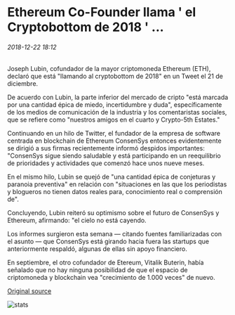 # Ethereum Co-Founder llama ' el Cryptobottom de 2018 ' ...

###### 2018-12-22 18:12

Joseph Lubin, cofundador de la mayor criptomoneda Ethereum (ETH), declaró que está "llamando al cryptobottom de 2018" en un Tweet el 21 de diciembre.

De acuerdo con Lubin, la parte inferior del mercado de cripto "está marcada por una cantidad épica de miedo, incertidumbre y duda", específicamente de los medios de comunicación de la industria y los comentaristas sociales, que se refiere como "nuestros amigos en el cuarto y Crypto-5th Estates."

Continuando en un hilo de Twitter, el fundador de la empresa de software centrada en blockchain de Ethereum ConsenSys entonces evidentemente se dirigió a sus firmas recientemente informó despidos importantes: "ConsenSys sigue siendo saludable y está participando en un reequilibrio de prioridades y actividades que comenzó hace unos nueve meses.

En el mismo hilo, Lubin se quejó de "una cantidad épica de conjeturas y paranoia preventiva" en relación con "situaciones en las que los periodistas y blogueros no tienen datos reales para, conocimiento real o comprensión de".

Concluyendo, Lubin reiteró su optimismo sobre el futuro de ConsenSys y Ethereum, afirmando: "el cielo no está cayendo.

Los informes surgieron esta semana — citando fuentes familiarizadas con el asunto — que ConsenSys está girando hacia fuera las startups que anteriormente respaldó, algunas de ellas sin apoyo financiero.

En septiembre, el otro cofundador de Etereum, Vitalik Buterin, había señalado que no hay ninguna posibilidad de que el espacio de criptomoneda y blockchain vea "crecimiento de 1.000 veces" de nuevo.

[Original source](https://cointelegraph.com/news/ethereum-co-founder-calls-the-cryptobottom-of-2018)

![stats](https://c.statcounter.com/11760860/0/a89fa40b/1/ "stats")